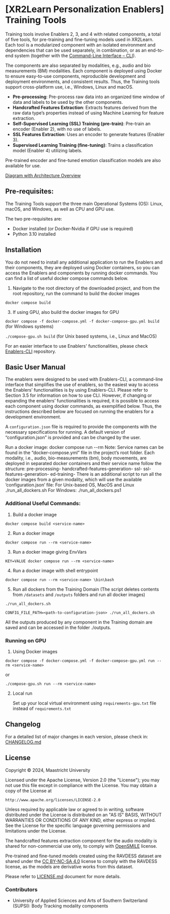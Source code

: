 # [XR2Learn Personalization Enablers] Training Tools

Training tools involve Enablers 2, 3, and 4 with related components, a total of five tools, for pre-training and
fine-tuning models used in XR2Learn. Each tool is a modularized component with an isolated environment and dependencies
that can be used separately, in combination, or as an end-to-end system (together with
the [Command-Line Interface – CLI](https://github.com/XR2Learn/Enablers-CLI)).

The components are also separated by modalities, e.g., audio and bio measurements (BM) modalities. Each component is
deployed using Docker to ensure easy-to-use components, reproducible development and deployment environments, and
consistent results. Thus, the Training tools support cross-platform use, i.e., Windows, Linux and macOS.

- **Pre-processing**: Pre-process raw data into an organized time window of data and labels to be used by the other
  components.
- **Handcrafted Features Extraction**: Extracts features derived from the raw data type’s properties instead of using
  Machine Learning for feature extraction.
- **Self-Supervised Learning (SSL) Training (pre-train)**: Pre-train an encoder (Enabler 2), with no use of labels.
- **SSL Features Extraction**: Uses an encoder to generate features (Enabler 3).
- **Supervised Learning Training (fine-tuning)**: Trains a classification model (Enabler 4) utilizing labels.

Pre-trained encoder and fine-tuned emotion classification models are also available for use.

[Diagram with Architecture Overview](https://drive.google.com/file/d/1k3yLi9Y8tasFMJFNxIwKY-nRJzPdKPLw/view?usp=sharing)

## Pre-requisites:

The Training Tools support the three main Operational Systems (OS): Linux, macOS, and Windows, as well as CPU and GPU
use.

The two pre-requisites are:

- Docker installed (or Docker-Nvidia if GPU use is required)
- Python 3.10 installed

## Installation

You do not need to install any additional application to run the Enablers and their components, they are deployed using
Docker containers, so you can access the Enablers and components by running docker commands.
You can find a list of useful docker compose commands below.

1. Navigate to the root directory of the downloaded project, and from the root repository, run the command to build the
   docker images

`docker compose build`

3. If using GPU, also build the docker images for GPU

`docker compose -f docker-compose.yml -f docker-compose-gpu.yml build` (for Windows systems)

`./compose-gpu.sh build` (for Unix based systems, i.e., Linux and MacOS)

For an easier interface to use Enablers' functionalities, please
check [Enablers-CLI](https://github.com/XR2Learn/Enablers-CLI) repository.

## Basic User Manual

The enablers were designed to be used with Enablers-CLI, a command-line interface that simplifies the use of enablers,
so the easiest way to access the Enablers’ functionalities is by using Enablers-CLI. Please refer to Section 3.5 for
information on how to use CLI. However, if changing or expanding the enablers’ functionalities is required, it is
possible to access each component using docker commands, as exemplified below. Thus, the instructions described below
are focused on running the enablers for a development environment.

A `configuration.json` file is required to provide the components with the necessary specifications for running. A default
version of “configuration.json” is provided and can be changed by the user.

Run a docker image:
docker compose run --rm <service-name>
Note: Service names can be found in the “docker-compose.yml” file in the project’s root folder. Each modality, i.e.,
audio, bio-measurements (bm), body movements, are deployed in separated docker containers and their service name follow
the structure:
pre-processing-<modality>
handcrafted-features-generation-<modality>
ssl-<modality>
ssl-features-generation-<modality>
ed-training-<modality>
There is an additional script to run all the docker images from a given modality, which will use the available
‘configuration.json’ file:
For Unix-based OS, MacOS and Linux
./run_all_dockers.sh
For Windows:
./run_all_dockers.ps1

### Additional Useful Commands:

1. Build a docker image

`docker compose build <service-name>`

2. Run a docker image

`docker compose run --rm <service-name>`

3. Run a docker image giving EnvVars

`KEY=VALUE docker compose run --rm <service-name>`

4. Run a docker image with shell entrypoint

`docker compose run --rm <service-name> \bin\bash`

5. Run all dockers from the Training Domain (The script deletes contents from `/datasets` and `/outputs` folders and run
   all
   docker images)

`./run_all_dockers.sh`

`CONFIG_FILE_PATH=<path-to-configuration-json> ./run_all_dockers.sh`

All the outputs produced by any component in the Training domain are saved and can be accessed in the folder ./outputs.

### Running on GPU

1. Using Docker images

`docker compose -f docker-compose.yml -f docker-compose-gpu.yml run --rm <service-name>`

or

`./compose-gpu.sh run --rm <service-name>`

2. Local run

   Set up your local virtual environment using `requirements-gpu.txt` file instead of `requirements.txt`

## Changelog

For a detailed list of major changes in each version, please check in:
[CHANGELOG.md]

## License

Copyright © 2024, Maastricht University

Licensed under the Apache License, Version 2.0 (the "License");
you may not use this file except in compliance with the License.
You may obtain a copy of the License at

    http://www.apache.org/licenses/LICENSE-2.0

Unless required by applicable law or agreed to in writing, software
distributed under the License is distributed on an "AS IS" BASIS,
WITHOUT WARRANTIES OR CONDITIONS OF ANY KIND, either express or implied.
See the License for the specific language governing permissions and
limitations under the License.

The handcrafted features extraction component for the audio modality is shared for non-commercial use only, to comply
with [OpenSMILE](https://github.com/audeering/opensmile-python) license.

Pre-trained and fine-tuned models created using the RAVDESS dataset are shared under
the [CC BY-NC-SA 4.0](https://creativecommons.org/licenses/by-nc-sa/4.0/deed.en) license to
comply with the RAVDESS license, as the models are derivative works from this dataset.

Please refer to [LICENSE.md](LICENSE.md) document for more details.

### Contributors 
- University of Applied Sciences and Arts of Southern Switzerland (SUPSI): Body Tracking modality components

[CHANGELOG.md]: CHANGELOG.md